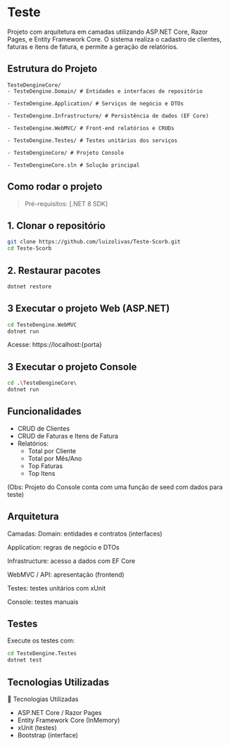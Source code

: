 # Teste

Projeto com arquitetura em camadas utilizando ASP.NET Core, Razor Pages, e Entity Framework Core. O sistema realiza o cadastro de clientes, faturas e itens de fatura, e permite a geração de relatórios.


##  Estrutura do Projeto
````
TesteDengineCore/
- TesteDengine.Domain/ # Entidades e interfaces de repositório

- TesteDengine.Application/ # Serviços de negócio e DTOs

- TesteDengine.Infrastructure/ # Persistência de dados (EF Core)

- TesteDengine.WebMVC/ # Front-end relatórios e CRUDs

- TesteDengine.Testes/ # Testes unitários dos serviços

- TesteDengineCore/ # Projeto Console

- TesteDengineCore.sln # Solução principal
````

##  Como rodar o projeto

> Pré-requisitos: [.NET 8 SDK]


## 1. Clonar o repositório

```bash
git clone https://github.com/luizolivas/Teste-Scorb.git
cd Teste-Scorb
```

## 2. Restaurar pacotes

```bash
dotnet restore
```

## 3 Executar o projeto Web (ASP.NET)

```bash
cd TesteDengine.WebMVC
dotnet run
```

Acesse: https://localhost:{porta}


## 3 Executar o projeto Console 

```bash
cd .\TesteDengineCore\
dotnet run
```

## Funcionalidades

- CRUD de Clientes
- CRUD de Faturas e Itens de Fatura
- Relatórios:
   - Total por Cliente
   - Total por Mês/Ano
   - Top Faturas
   - Top Itens

(Obs: Projeto do Console conta com uma função de seed com dados para teste)

##  Arquitetura

Camadas:
Domain: entidades e contratos (interfaces)

Application: regras de negócio e DTOs

Infrastructure: acesso a dados com EF Core

WebMVC / API: apresentação (frontend)

Testes: testes unitários com xUnit

Console: testes manuais


##  Testes

Execute os testes com:

```bash
cd TesteDengine.Testes
dotnet test
```

## Tecnologias Utilizadas

🔧 Tecnologias Utilizadas

- ASP.NET Core / Razor Pages
- Entity Framework Core (InMemory)
- xUnit (testes)
- Bootstrap (interface)
